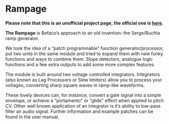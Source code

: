 # Rampage

**Please note that this is an unofficial project page, the official one is [here](http://www.befaco.org/en/rampage/).**

**The Rampage** is Befaco’s approach to an old invention: the Serge/Buchla ramp generator.

We took the idea of a “patch programmable” function generator/processor, put two units in the same module and tried to expand them with new funky functions and ways to combine them: Slope detectors, analogue logic functions and a few extra outputs to add some more complex features.

The module is built around two voltage controlled integrators. Integrators (also known as Lag Processors or Slew limiters) allow you to process your voltages, converting sharp square waves in ramp-like waveforms.

These lovely devices can, for instance, convert a gate signal into a simple envelope, or achieve a “portamento” or “glide” effect when applied to pitch CV. Other well known application of an integrator is it’s ability to low-pass filter an audio signal. Further information and example patches can be found in the user manual.
